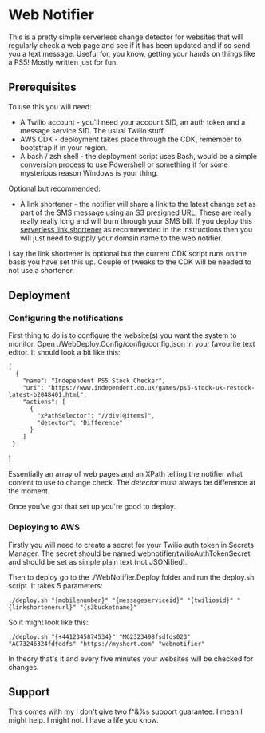 # Web Notifier

This is a pretty simple serverless change detector for websites that will regularly check a web page and see if it has been updated and if so send you a text message. Useful for, you know, getting your hands on things like a PS5! Mostly written just for fun.

## Prerequisites

To use this you will need:

* A Twilio account - you'll need your account SID, an auth token and a message service SID. The usual Twilio stuff.
* AWS CDK - deployment takes place through the CDK, remember to bootstrap it in your region.
* A bash / zsh shell - the deployment script uses Bash, would be a simple conversion process to use Powershell or something if for some mysterious reason Windows is your thing.

Optional but recommended:

* A link shortener - the notifier will share a link to the latest change set as part of the SMS message using an S3 presigned URL. These are really really really long and will burn through your SMS bill. If you deploy this [serverless link shortener](https://github.com/JamesRandall/ServerlessLinkShortener) as recommended in the instructions then you will just need to supply your domain name to the web notifier. 

I say the link shortener is optional but the current CDK script runs on the basis you have set this up. Couple of tweaks to the CDK will be needed to not use a shortener.

## Deployment

### Configuring the notifications

First thing to do is to configure the website(s) you want the system to monitor. Open ./WebDeploy.Config/config/config.json in your favourite text editor. It should look a bit like this:

    [
      {
        "name": "Independent PS5 Stock Checker",
        "uri": "https://www.independent.co.uk/games/ps5-stock-uk-restock-latest-b2048401.html",
        "actions": [
          {
            "xPathSelector": "//div[@items]",
            "detector": "Difference"
          }
        ]
     }
   ]

Essentially an array of web pages and an XPath telling the notifier what content to use to change check. The _detector_ must always be difference at the moment.

Once you've got that set up you're good to deploy.

### Deploying to AWS

Firstly you will need to create a secret for your Twilio auth token in Secrets Manager. The secret should be named webnotifier/twilioAuthTokenSecret and should be set as simple plain text (not JSONified).

Then to deploy go to the ./WebNotifier.Deploy folder and run the deploy.sh script. It takes 5 parameters:

    ./deploy.sh "{mobilenumber}" "{messageserviceid}" "{twiliosid}" "{linkshortenerurl}" "{s3bucketname}"

So it might look like this:

    ./deploy.sh "{+4412345874534}" "MG2323498fsdfds023" "AC73246324fdfddfs" "https://myshort.com" "webnotifier"

In theory that's it and every five minutes your websites will be checked for changes.

## Support

This comes with my I don't give two f^&%s support guarantee. I mean I might help. I might not. I have a life you know.



